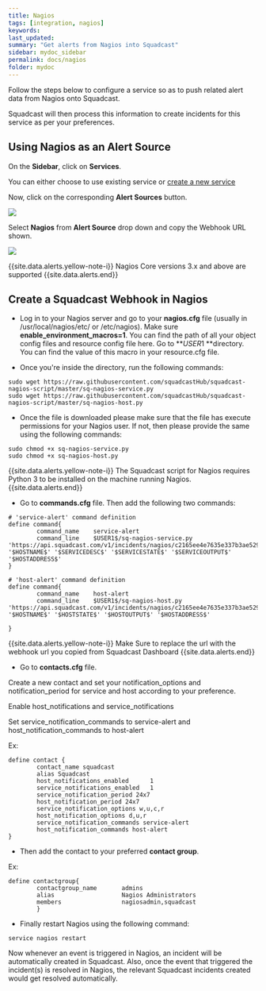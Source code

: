 ```yaml
---
title: Nagios
tags: [integration, nagios]
keywords: 
last_updated: 
summary: "Get alerts from Nagios into Squadcast"
sidebar: mydoc_sidebar
permalink: docs/nagios
folder: mydoc
---
```


Follow the steps below to configure a service so as to push related alert data from Nagios onto Squadcast.

Squadcast will then process this information to create incidents for this service as per your preferences.

## Using Nagios as an Alert Source

On the **Sidebar**, click on **Services**.

You can either choose to use existing service or [create a new service](adding-a-service-1)

Now, click on the corresponding **Alert Sources** button.

![](images/integration_1.png)

Select **Nagios** from  **Alert Source** drop down and copy the Webhook URL shown.

![](images/nagios_1.png)

{{site.data.alerts.yellow-note-i}}
Nagios Core versions 3.x and above are supported
{{site.data.alerts.end}}

## Create a Squadcast Webhook in Nagios

- Log in to your Nagios server and go to your **nagios.cfg** file  (usually in  /usr/local/nagios/etc/ or /etc/nagios). Make sure **enable_environment_macros=1**. You can find the path of all your object config files and resource config file here. Go to **$USER1$ **directory. You can find the value of this macro in your resource.cfg file.

- Once you're inside the directory, run the following commands:

```
sudo wget https://raw.githubusercontent.com/squadcastHub/squadcast-nagios-script/master/sq-nagios-service.py
sudo wget https://raw.githubusercontent.com/squadcastHub/squadcast-nagios-script/master/sq-nagios-host.py
```

- Once the file is downloaded please make sure that the file has execute permissions for your Nagios user. If not, then please provide the same using the following commands:

```
sudo chmod +x sq-nagios-service.py
sudo chmod +x sq-nagios-host.py
```

{{site.data.alerts.yellow-note-i}}
The Squadcast script for Nagios requires Python 3 to be installed on the machine running Nagios.
{{site.data.alerts.end}}

- Go to **commands.cfg** file. Then add the following two commands:

```
# 'service-alert' command definition
define command{
        command_name    service-alert
        command_line    $USER1$/sq-nagios-service.py 'https://api.squadcast.com/v1/incidents/nagios/c2165ee4e7635e337b3ae529ec5c851e6876e5a8' '$HOSTNAME$' '$SERVICEDESC$' '$SERVICESTATE$' '$SERVICEOUTPUT$' '$HOSTADDRESS$'
}

# 'host-alert' command definition
define command{
        command_name    host-alert
        command_line    $USER1$/sq-nagios-host.py 'https://api.squadcast.com/v1/incidents/nagios/c2165ee4e7635e337b3ae529ec5c851e6876e5a8' '$HOSTNAME$' '$HOSTSTATE$' '$HOSTOUTPUT$' '$HOSTADDRESS$'

}
```

{{site.data.alerts.yellow-note-i}}
Make Sure to replace the url with the webhook url you copied from Squadcast Dashboard
{{site.data.alerts.end}}

- Go to **contacts.cfg** file. 

Create a new contact and set your notification_options  and notification_period for service and host according to your preference. 

Enable host_notifications and service_notifications

Set service_notification_commands to service-alert and host_notification_commands to host-alert

Ex:

```
define contact {
        contact_name squadcast
        alias Squadcast
        host_notifications_enabled      1
        service_notifications_enabled   1
        service_notification_period 24x7
        host_notification_period 24x7
        service_notification_options w,u,c,r
        host_notification_options d,u,r
        service_notification_commands service-alert
        host_notification_commands host-alert
}
```

- Then add the contact to your preferred **contact group**.

Ex:

```
define contactgroup{
        contactgroup_name       admins
        alias                   Nagios Administrators
        members                 nagiosadmin,squadcast
        }
```

- Finally restart Nagios using the following command:

```
service nagios restart
```

Now whenever an event is triggered in Nagios, an incident will be automatically created in Squadcast.
Also, once the event that triggered the incident(s) is resolved in Nagios, the relevant Squadcast incidents created would get resolved automatically.